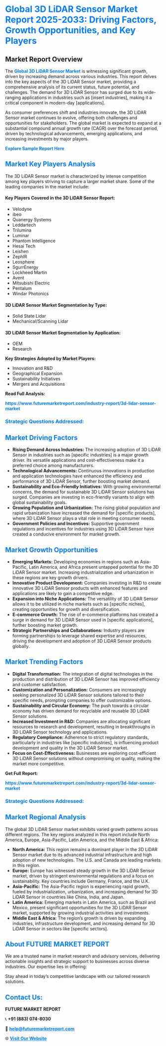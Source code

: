 <h1 style="color: #007BFF;">Global 3D LiDAR Sensor Market Report 2025-2033: Driving Factors, Growth Opportunities, and Key Players</h1>

<section id="overview">
<h2>Market Report Overview</h2>
<p>The <a href="https://www.futuremarketreport.com/industry-report/3d-lidar-sensor-market" style="color: #007BFF; text-decoration: none;"><strong>Global 3D LiDAR Sensor Market</strong></a> is witnessing significant growth, driven by increasing demand across various industries. This report delves into the key aspects of the 3D LiDAR Sensor market, providing a comprehensive analysis of its current status, future potential, and challenges. The demand for 3D LiDAR Sensor has surged due to its wide-ranging applications in industries such as [insert industries], making it a critical component in modern-day [applications].</p>
<p>As consumer preferences shift and industries innovate, the 3D LiDAR Sensor market continues to evolve, offering both challenges and opportunities for stakeholders. The global market is expected to expand at a substantial compound annual growth rate (CAGR) over the forecast period, driven by technological advancements, emerging applications, and increasing investments by major players.</p>
</section>

<section id="overview">
<p><a href="https://www.futuremarketreport.com/request-sample/reportId=115288" style="color: #007BFF; text-decoration: none;"><strong>Explore Sample Report Here</strong></a></p>
</section>

<section id="key-players">
<h2 style="color: #007BFF;">Market Key Players Analysis</h2>
<p>The 3D LiDAR Sensor market is characterized by intense competition among key players striving to capture a larger market share. Some of the leading companies in the market include:</p>
<h4>Key Players Covered in the 3D LiDAR Sensor Report:</h4>
<ul><li>Velodyne</li><li>ibeo</li><li>Quanergy Systems</li><li>Leddartech</li><li>Trilumina</li><li>Luminar</li><li>Phantom Intelligence</li><li>Hesai Tech</li><li>Leishen</li><li>ZephIR</li><li>Leosphere</li><li>SgurrEnergy</li><li>Lockheed Martin</li><li>Avent</li><li>Mitsubishi Electric</li><li>Pentalum</li><li>Windar Photonics</li></ul>
<h4>3D LiDAR Sensor Market Segmentation by Type:</h4>
<ul><li>Solid State Lidar</li><li>Mechanical/Scanning Lidar</li></ul>

<h4>3D LiDAR Sensor Market Segmentation by Application:</h4>
<ul><li>OEM</li><li>Research</li></ul>
<p><strong>Key Strategies Adopted by Market Players:</strong></p>
<ul>
<li>Innovation and R&D</li>
<li>Geographical Expansion</li>
<li>Sustainability Initiatives</li>
<li>Mergers and Acquisitions</li>
</ul>
</section>

<section>
<p><strong>Read Full Analysis: </strong></p><a href="https://www.futuremarketreport.com/industry-report/3d-lidar-sensor-market" style="color: #007BFF; text-decoration: none;"><strong>https://www.futuremarketreport.com/industry-report/3d-lidar-sensor-market</strong></a>
<h3 style="color: #007BFF;">Strategic Questions Addressed:</h3>
</section>

<section id="driving-factors">
<h2 style="color: #007BFF;">Market Driving Factors</h2>
<ul>
<li><strong>Rising Demand Across Industries:</strong> The increasing adoption of 3D LiDAR Sensor in industries such as [specific industries] is a major growth driver. Its versatile applications and cost-effectiveness make it a preferred choice among manufacturers.</li>
<li><strong>Technological Advancements:</strong> Continuous innovations in production and application technologies have enhanced the efficiency and performance of 3D LiDAR Sensor, further boosting market demand.</li>
<li><strong>Sustainability and Eco-Friendly Initiatives:</strong> With growing environmental concerns, the demand for sustainable 3D LiDAR Sensor solutions has surged. Companies are investing in eco-friendly variants to align with global sustainability goals.</li>
<li><strong>Growing Population and Urbanization:</strong> The rising global population and rapid urbanization have increased the demand for [specific products], where 3D LiDAR Sensor plays a vital role in meeting consumer needs.</li>
<li><strong>Government Policies and Incentives:</strong> Supportive government regulations and incentives for industries using 3D LiDAR Sensor have created a conducive environment for market growth.</li>
</ul>
</section>

<section id="growth-opportunities">
<h2 style="color: #007BFF;">Market Growth Opportunities</h2>
<ul>
<li><strong>Emerging Markets:</strong> Developing economies in regions such as Asia-Pacific, Latin America, and Africa present untapped potential for the 3D LiDAR Sensor market. Increasing industrialization and urbanization in these regions are key growth drivers.</li>
<li><strong>Innovative Product Development:</strong> Companies investing in R&D to create innovative 3D LiDAR Sensor products with enhanced features and applications are likely to gain a competitive edge.</li>
<li><strong>Expansion into Niche Applications:</strong> The versatility of 3D LiDAR Sensor allows it to be utilized in niche markets such as [specific niches], creating opportunities for growth and diversification.</li>
<li><strong>E-commerce Growth:</strong> The rise of e-commerce platforms has created a surge in demand for 3D LiDAR Sensor used in [specific applications], further boosting market growth.</li>
<li><strong>Strategic Partnerships and Collaborations:</strong> Industry players are forming partnerships to leverage shared expertise and resources, driving the development and adoption of 3D LiDAR Sensor products globally.</li>
</ul>
</section>

<section id="trending-factors">
<h2 style="color: #007BFF;">Market Trending Factors</h2>
<ul>
<li><strong>Digital Transformation:</strong> The integration of digital technologies in the production and distribution of 3D LiDAR Sensor has improved efficiency and customer satisfaction.</li>
<li><strong>Customization and Personalization:</strong> Consumers are increasingly seeking personalized 3D LiDAR Sensor solutions tailored to their specific needs, prompting companies to offer customizable options.</li>
<li><strong>Sustainability and Circular Economy:</strong> The push towards a circular economy has driven demand for recyclable and reusable 3D LiDAR Sensor solutions.</li>
<li><strong>Increased Investment in R&D:</strong> Companies are allocating significant resources to research and development, resulting in breakthroughs in 3D LiDAR Sensor technology and applications.</li>
<li><strong>Regulatory Compliance:</strong> Adherence to strict regulatory standards, particularly in industries like [specific industries], is influencing product development and quality in the 3D LiDAR Sensor market.</li>
<li><strong>Focus on Cost-Effectiveness:</strong> Businesses are exploring cost-efficient 3D LiDAR Sensor solutions without compromising on quality, making the market more competitive.</li>
</ul>
</section>

<section>
<p><strong>Get Full Report: </strong></p><a href="https://www.futuremarketreport.com/industry-report/3d-lidar-sensor-market" style="color: #007BFF; text-decoration: none;"><strong>https://www.futuremarketreport.com/industry-report/3d-lidar-sensor-market</strong></a>
<h3 style="color: #007BFF;">Strategic Questions Addressed:</h3>
</section>


<section id="regional-analysis">
<h2 style="color: #007BFF;">Market Regional Analysis</h2>
<p>The global 3D LiDAR Sensor market exhibits varied growth patterns across different regions. The key regions analyzed in this report include North America, Europe, Asia-Pacific, Latin America, and the Middle East & Africa:</p>
<ul>
<li><strong>North America:</strong> This region remains a dominant player in the 3D LiDAR Sensor market due to its advanced industrial infrastructure and high adoption of new technologies. The U.S. and Canada are leading markets in this region.</li>
<li><strong>Europe:</strong> Europe has witnessed steady growth in the 3D LiDAR Sensor market, driven by stringent environmental regulations and a focus on sustainability. Key countries include Germany, France, and the U.K.</li>
<li><strong>Asia-Pacific:</strong> The Asia-Pacific region is experiencing rapid growth, fueled by industrialization, urbanization, and increasing demand for 3D LiDAR Sensor in countries like China, India, and Japan.</li>
<li><strong>Latin America:</strong> Emerging markets in Latin America, such as Brazil and Mexico, present significant opportunities for the 3D LiDAR Sensor market, supported by growing industrial activities and investments.</li>
<li><strong>Middle East & Africa:</strong> The region’s growth is driven by expanding industries, infrastructure development, and increasing demand for 3D LiDAR Sensor in sectors like [specific sectors].</li>
</ul>
</section>

<footer>
<h2 style="color: #007BFF;">About FUTURE MARKET REPORT</h2>
<p>We are a trusted name in market research and advisory services, delivering actionable insights and strategic support to businesses across diverse industries. Our expertise lies in offering:</p>

<p>Stay ahead in today’s competitive landscape with our tailored research solutions.</p>

<h2 style="color: #007BFF;">Contact Us:</h2>
<p><strong>FUTURE MARKET REPORT</strong></p>
<p>📞 <strong>+91 (883) 074-8030</strong></p>
<p>📧 <strong><a href="mailto:help@futuremarketreport.com" style="color: #007BFF;">help@futuremarketreport.com</a></strong></p>
<p>🌐 <strong><a href="https://www.futuremarketreport.com/" style="color: #007BFF;">Visit Our Website</a></strong></p>
</footer>